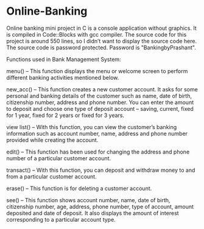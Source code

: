 # Online-Banking

Online banking mini project in C is a console application without graphics.
It is compiled in Code::Blocks with gcc compiler.
The source code for this project is around 550 lines, so I didn’t want to display the source code here.
The source code is password protected. Password is "BankingbyPrashant".

Functions used in Bank Management System:

menu() – This function displays the menu or welcome screen to perform different banking activities mentioned below.

new_acc() – This function creates a new customer account.
It asks for some  personal and banking details of the customer such as name, date of birth, citizenship number, address and phone number.
You can enter the amount to deposit and choose one type of deposit account – saving, current, fixed for 1 year, fixed for 2 years or fixed for 3 years.

view list() – With this function, you can view the customer’s banking information such as account number, name, address and phone number provided while creating the account.

edit() – This function has been used for changing the address and phone number of a particular customer account.

transact() – With this function, you can deposit and withdraw money to and from a particular customer account.

erase() – This function is for deleting a customer account.

see() – This function shows account number, name, date of birth, citizenship number, age, address, phone number, type of account, amount deposited and date of deposit.
It also displays the amount of interest corresponding to a particular account type.
